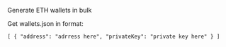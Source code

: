 Generate ETH wallets in bulk 

Get wallets.json in format:

`[
    {
        "address": "adrress here",
        "privateKey": "private key here"
    }
]`
